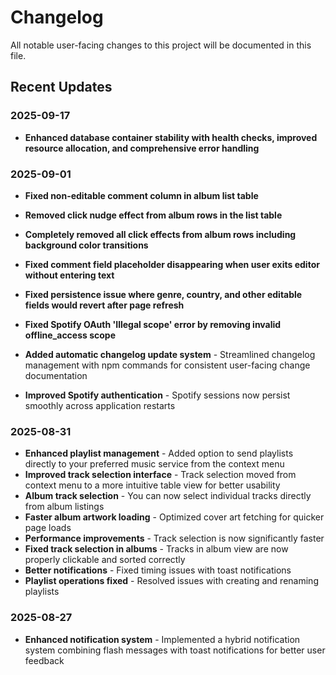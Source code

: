 # Changelog

All notable user-facing changes to this project will be documented in this file.

## Recent Updates

### 2025-09-17
- **Enhanced database container stability with health checks, improved resource allocation, and comprehensive error handling**


### 2025-09-01
- **Fixed non-editable comment column in album list table**
- **Removed click nudge effect from album rows in the list table**
- **Completely removed all click effects from album rows including background color transitions**
- **Fixed comment field placeholder disappearing when user exits editor without entering text**
- **Fixed persistence issue where genre, country, and other editable fields would revert after page refresh**
- **Fixed Spotify OAuth 'Illegal scope' error by removing invalid offline_access scope**

- **Added automatic changelog update system** - Streamlined changelog management with npm commands for consistent user-facing change documentation
- **Improved Spotify authentication** - Spotify sessions now persist smoothly across application restarts

### 2025-08-31

- **Enhanced playlist management** - Added option to send playlists directly to your preferred music service from the context menu
- **Improved track selection interface** - Track selection moved from context menu to a more intuitive table view for better usability
- **Album track selection** - You can now select individual tracks directly from album listings
- **Faster album artwork loading** - Optimized cover art fetching for quicker page loads
- **Performance improvements** - Track selection is now significantly faster
- **Fixed track selection in albums** - Tracks in album view are now properly clickable and sorted correctly
- **Better notifications** - Fixed timing issues with toast notifications
- **Playlist operations fixed** - Resolved issues with creating and renaming playlists

### 2025-08-27

- **Enhanced notification system** - Implemented a hybrid notification system combining flash messages with toast notifications for better user feedback
